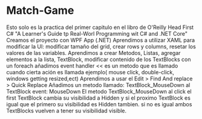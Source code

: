 # Match-Game
Esto solo es la practica del primer capitulo en el libro de O'Reilly Head First C# "A Learner's Guide tp Real-Worl Programming wit C# and .NET Core"
Creamos el proyecto con WPF App (.NET)
Aprendimos a utilizar XAML para modificar la UI: modificar tamaño del grid, crear rows y columns, resetar los valores de las variables.
Aprendimos a crear Metodos, Listas, agregar elementos a la lista, TextBlock, modificar contenido de los TextBlocks con un foreach
añadimos event handler << es un metodo que es llamado cuando cierta ación es llamada ejemplo( mouse click, double-click, windows getting resized,ect)
Aprendimos a usar el Edit > Find And replace > Quick Replace
Añadimos un metodo llamado: TextBlock_MouseDown al TextBlock event: MouseDown
El metodo TextBlock_MouseDown al click el first TextBlock cambia su visibilidad  a Hidden y si el proximo TextBlock es igual que el primero su visibilidad es Hidden tambien. si no es igual ambos TextBlocks vuelven a tener su visibilidad visible.

